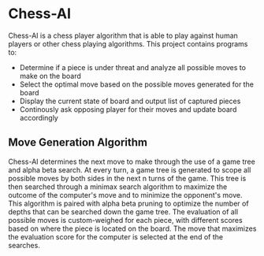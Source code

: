 # Chess-AI

Chess-AI is a chess player algorithm that is able to play against human players or other chess playing algorithms. This project contains programs to: 
* Determine if a piece is under threat and analyze all possible moves to make on the board 
* Select the optimal move based on the possible moves generated for the board 
* Display the current state of board and output list of captured pieces
* Continously ask opposing player for their moves and update board accordingly 

## Move Generation Algorithm
Chess-AI determines the next move to make through the use of a game tree and alpha beta search. At every turn, a game tree is generated to scope all possible moves by both sides in the next n turns of the game. This tree is then searched through a minimax search algorithm to maximize the outcome of the computer's move and to minimize the opponent's move. This algorithm is paired with alpha beta pruning to optimize the number of depths that can be searched down the game tree. The evaluation of all possible moves is custom-weighed for each piece, with different scores based on where the piece is located on the board. The move that maximizes the evaluation score for the computer is selected at the end of the searches. 
